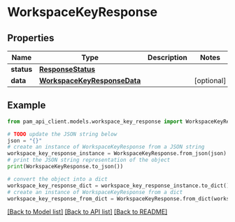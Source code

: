 # WorkspaceKeyResponse


## Properties

Name | Type | Description | Notes
------------ | ------------- | ------------- | -------------
**status** | [**ResponseStatus**](ResponseStatus.md) |  | 
**data** | [**WorkspaceKeyResponseData**](WorkspaceKeyResponseData.md) |  | [optional] 

## Example

```python
from pam_api_client.models.workspace_key_response import WorkspaceKeyResponse

# TODO update the JSON string below
json = "{}"
# create an instance of WorkspaceKeyResponse from a JSON string
workspace_key_response_instance = WorkspaceKeyResponse.from_json(json)
# print the JSON string representation of the object
print(WorkspaceKeyResponse.to_json())

# convert the object into a dict
workspace_key_response_dict = workspace_key_response_instance.to_dict()
# create an instance of WorkspaceKeyResponse from a dict
workspace_key_response_from_dict = WorkspaceKeyResponse.from_dict(workspace_key_response_dict)
```
[[Back to Model list]](../README.md#documentation-for-models) [[Back to API list]](../README.md#documentation-for-api-endpoints) [[Back to README]](../README.md)


